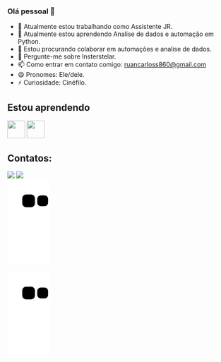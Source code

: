 ### Olá pessoal 👋

- 🔭 Atualmente estou trabalhando como Assistente JR.
- 🌱 Atualmente estou aprendendo Analise de dados e automação em Python.
- 👯 Estou procurando colaborar em automações e analise de dados.
- 💬 Pergunte-me sobre Insterstelar.
- 📫 Como entrar em contato comigo: ruancarloss860@gmail.com
- 😄 Pronomes: Ele/dele.
- ⚡ Curiosidade: Cinéfilo.

## Estou aprendendo

<img loading="lazy" src="https://cdn.jsdelivr.net/gh/devicons/devicon/icons/java/java-original.svg" width="40" height="40"/> <img loading="lazy" src="https://cdn.jsdelivr.net/gh/devicons/devicon/icons/linux/linux-original.svg" width="40" height="40"/>

## Contatos:

<div>
<a href="https://instagram.com/ruancsz._" target="_blank"><img loading="lazy" src="https://img.shields.io/badge/-Instagram-%23E4405F?style=for-the-badge&logo=instagram&logoColor=white" target="_blank"></a>
<a href = "mailto:ruancarloss860@gmail.com"><img loading="lazy" src="https://img.shields.io/badge/Gmail-D14836?style=for-the-badge&logo=gmail&logoColor=white" target="_blank"></a> 
</div>

<picture>
  <source media="(prefers-color-scheme: dark)" srcset="https://raw.githubusercontent.com/RuanCarloss/style_github/output/github-contribution-grid-snake-dark.svg">
  <source media="(prefers-color-scheme: light)" srcset="https://raw.githubusercontent.com/RuanCarloss/style_github/output/github-contribution-grid-snake.svg">
  <img alt="github contribution grid snake animation" src="https://raw.githubusercontent.com/RuanCarloss/style_github/output/github-contribution-grid-snake.svg">
</picture>

![Snake animation](https://github.com/RuanCarloss/style_github/blob/output/github-contribution-grid-snake.svg)
